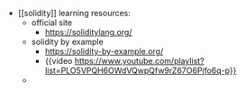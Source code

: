 - [[solidity]] learning resources:
	- official site
		- https://soliditylang.org/
	- solidity by example
		- https://solidity-by-example.org/
		- {{video https://www.youtube.com/playlist?list=PLO5VPQH6OWdVQwpQfw9rZ67O6Pjfo6q-p}}
	-